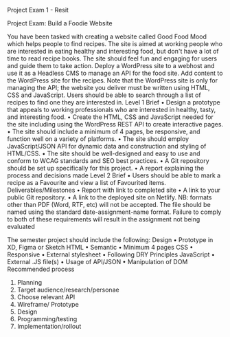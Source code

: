 Project Exam 1 - Resit  


Project Exam: Build a Foodie Website

You have been tasked with creating a website called Good Food Mood which helps people to find recipes. The site is aimed at working people who are interested in eating healthy and interesting food, but don't have a lot of time to read recipe books. The site should feel fun and engaging for users and guide them to take action.
Deploy a WordPress site to a webhost and use it as a Headless CMS to manage an API for the food site. Add content to the WordPress site for the recipes. Note that the WordPress site is only for managing the API; the website you deliver must be written using HTML, CSS and JavaScript.
Users should be able to search through a list of recipes to find one they are interested in.
Level 1 Brief
•	Design a prototype that appeals to working professionals who are interested in healthy, tasty, and interesting food.
•	Create the HTML, CSS and JavaScript needed for the site including using the WordPress REST API to create interactive pages. 
•	The site should include a minimum of 4 pages, be responsive, and function well on a variety of platforms.
•	The site should employ JavaScript/JSON API for dynamic data and construction and styling of HTML/CSS.
•	The site should be well-designed and easy to use and conform to WCAG standards and SEO best practices.
•	A Git repository should be set up specifically for this project.
•	A report explaining the process and decisions made
Level 2 Brief
•	Users should be able to mark a recipe as a Favourite and view a list of Favourited items.
Deliverables/Milestones
•	Report with link to completed site
•	A link to your public Git repository.
•	A link to the deployed site on Netlify.
NB: formats other than PDF (Word, RTF, etc) will not be accepted. The file should be named using the standard date-assignment-name format. Failure to comply to both of these requirements will result in the assignment not being evaluated


The semester project should include the following:
Design
•	Prototype in XD, Figma or Sketch
HTML
•	Semantic
•	Minimum 4 pages
CSS
•	Responsive
•	External stylesheet
•	Following DRY Principles
JavaScript
•	External .JS file(s)
•	Usage of API/JSON
•	Manipulation of DOM
Recommended process
1. Planning 
2. Target audience/research/personae
3. Choose relevant API
4. Wireframe/ Prototype
5. Design
6. Programming/testing
7. Implementation/rollout


